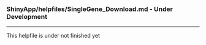 ### ShinyApp/helpfiles/SingleGene_Download.md - Under Development

***

This helpfile is under not finished yet

